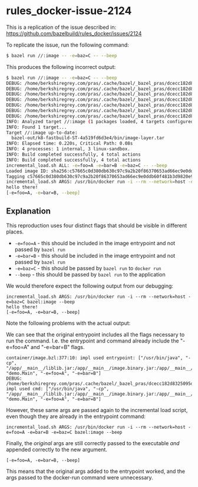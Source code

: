 # rules_docker-issue-2124

This is a replication of the issue described in:
https://github.com/bazelbuild/rules_docker/issues/2124

To replicate the issue, run the following command:

```bash
$ bazel run //:image -- -e=baz=C -- --beep
```

This produces the following incorrect output:

```bash
$ bazel run //:image -- -e=baz=C -- --beep
DEBUG: /home/berkshiregrey.com/pras/.cache/bazel/_bazel_pras/dcecc182d8325095d3b3ff25e867cee5/external/io_bazel_rules_docker/container/image.bzl:353:10: impl orig entrypoint: ["/usr/bin/java", "-cp", "/app/__main__/liblib.jar:/app/__main__/image.binary.jar:/app/__main__/image.binary", "demo.Main", "-e=foo=A", "-e=bar=B"]
DEBUG: /home/berkshiregrey.com/pras/.cache/bazel/_bazel_pras/dcecc182d8325095d3b3ff25e867cee5/external/io_bazel_rules_docker/container/image.bzl:354:10: impl orig cmd: None
DEBUG: /home/berkshiregrey.com/pras/.cache/bazel/_bazel_pras/dcecc182d8325095d3b3ff25e867cee5/external/io_bazel_rules_docker/container/image.bzl:377:10: impl used entrypoint: ["/usr/bin/java", "-cp", "/app/__main__/liblib.jar:/app/__main__/image.binary.jar:/app/__main__/image.binary", "demo.Main", "-e=foo=A", "-e=bar=B"]
DEBUG: /home/berkshiregrey.com/pras/.cache/bazel/_bazel_pras/dcecc182d8325095d3b3ff25e867cee5/external/io_bazel_rules_docker/container/image.bzl:378:10: impl used cmd: ["/usr/bin/java", "-cp", "/app/__main__/liblib.jar:/app/__main__/image.binary.jar:/app/__main__/image.binary", "demo.Main", "-e=foo=A", "-e=bar=B"]
DEBUG: /home/berkshiregrey.com/pras/.cache/bazel/_bazel_pras/dcecc182d8325095d3b3ff25e867cee5/external/io_bazel_rules_docker/container/image.bzl:155:10: _add_create_image_config_args args: -outputConfig bazel-out/k8-fastbuild-ST-4a519fd6d3e4/bin/image.0.config -outputManifest bazel-out/k8-fastbuild-ST-4a519fd6d3e4/bin/image.0.manifest -entrypoint /usr/bin/java -entrypoint -cp -entrypoint /app/__main__/liblib.jar:/app/__main__/image.binary.jar:/app/__main__/image.binary -entrypoint demo.Main -entrypoint -e=foo=A -entrypoint -e=bar=B -env JAVA_RUNFILES=/app -layerDigestFile @bazel-out/k8-fastbuild-ST-4a519fd6d3e4/bin/image-layer.tar.sha256 -baseConfig external/java/image/config.json -architecture amd64 -operatingSystem linux
DEBUG: /home/berkshiregrey.com/pras/.cache/bazel/_bazel_pras/dcecc182d8325095d3b3ff25e867cee5/external/io_bazel_rules_docker/container/image.bzl:247:10: _assemble_image_digest args:
DEBUG: /home/berkshiregrey.com/pras/.cache/bazel/_bazel_pras/dcecc182d8325095d3b3ff25e867cee5/external/io_bazel_rules_docker/container/image.bzl:545:10: impl executable path bazel-out/k8-fastbuild-ST-4a519fd6d3e4/bin/image.executable
INFO: Analyzed target //:image (1 packages loaded, 4 targets configured).
INFO: Found 1 target...
Target //:image up-to-date:
  bazel-out/k8-fastbuild-ST-4a519fd6d3e4/bin/image-layer.tar
INFO: Elapsed time: 0.220s, Critical Path: 0.08s
INFO: 4 processes: 1 internal, 3 linux-sandbox.
INFO: Build completed successfully, 4 total actions
INFO: Build completed successfully, 4 total actions
incremental_load.sh ALL: -e=foo=A -e=bar=B -e=baz=C -- --beep
Loaded image ID: sha256:c57665c0d380db630c97c9a2b20f86370653ad66ec9e0ddb60f481b3d9820e91
Tagging c57665c0d380db630c97c9a2b20f86370653ad66ec9e0ddb60f481b3d9820e91 as bazel:image
incremental_load.sh ARGS: /usr/bin/docker run -i --rm --network=host -e=foo=A -e=bar=B -e=baz=C bazel:image --beep
hello there!
[-e=foo=A, -e=bar=B, --beep]
```

## Explanation

This reproduction uses four distinct flags that should be visible in different places.

- `-e=foo=A` - this should be included in the image entrypoint and not passed by `bazel run`
- `-e=bar=B` - this should be included in the image entrypoint and not passed by `bazel run`
- `-e=baz=C` - this should be passed by `bazel run` to `docker run`
- `--beep` - this should be passed by `bazel run` to the application

We would therefore expect the following output from our debugging:

```
incremental_load.sh ARGS: /usr/bin/docker run -i --rm --network=host -e=baz=C bazel:image --beep
hello there!
[-e=foo=A, -e=bar=B, --beep]
```

Note the following problems with the actual output:

We can see that the original entrypoint includes all the flags necessary to run the command.
I.e. the entrypoint and command already include the "-e=foo=A" and "-e=bar=B" flags.

```
container/image.bzl:377:10: impl used entrypoint: ["/usr/bin/java", "-cp", "/app/__main__/liblib.jar:/app/__main__/image.binary.jar:/app/__main__/image.binary", "demo.Main", "-e=foo=A", "-e=bar=B"]
DEBUG: /home/berkshiregrey.com/pras/.cache/bazel/_bazel_pras/dcecc182d8325095d3b3ff25e867cee5/external/io_bazel_rules_docker/container/image.bzl:378:10: impl used cmd: ["/usr/bin/java", "-cp", "/app/__main__/liblib.jar:/app/__main__/image.binary.jar:/app/__main__/image.binary", "demo.Main", "-e=foo=A", "-e=bar=B"]
```

However, these same args are passed again to the incremental load script, even though they are already in the entrypoint command:

```
incremental_load.sh ARGS: /usr/bin/docker run -i --rm --network=host -e=foo=A -e=bar=B -e=baz=C bazel:image --beep
```

Finally, the _original_ args are still correctly passed to the executable _and_ appended correctly to the new argument.

```
[-e=foo=A, -e=bar=B, --beep]
```

This means that the original args added to the entrypoint worked, and the args passed to the docker-run command were unnecessary.
